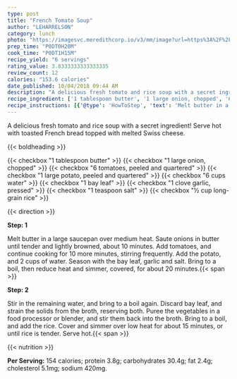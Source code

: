 ```yaml
---
type: post
title: "French Tomato Soup"
author: "LEHARRELSON"
category: lunch
photo: "https://imagesvc.meredithcorp.io/v3/mm/image?url=https%3A%2F%2Fimages.media-allrecipes.com%2Fuserphotos%2F675862.jpg"
prep_time: "P0DT0H20M"
cook_time: "P0DT1H15M"
recipe_yield: "6 servings"
rating_value: 3.8333333333333335
review_count: 12
calories: "153.6 calories"
date_published: 10/04/2018 09:44 AM
description: "A delicious fresh tomato and rice soup with a secret ingredient! Serve hot with toasted French bread topped with melted Swiss cheese."
recipe_ingredient: ['1 tablespoon butter', '1 large onion, chopped', '6 tomatoes, peeled and quartered', '1 large potato, peeled and quartered', '6 cups water', '1 bay leaf', '1 clove garlic, pressed', '1 teaspoon salt', '½ cup long-grain rice']
recipe_instructions: [{'@type': 'HowToStep', 'text': 'Melt butter in a large saucepan over medium heat. Saute onions in butter until tender and lightly browned, about 10 minutes. Add tomatoes, and continue cooking for 10 more minutes, stirring frequently. Add the potato, and 2 cups of water. Season with the bay leaf, garlic and salt. Bring to a boil, then reduce heat and simmer, covered, for about 20 minutes.\n'}, {'@type': 'HowToStep', 'text': 'Stir in the remaining water, and bring to a boil again. Discard bay leaf, and strain the solids from the broth, reserving both. Puree the vegetables in a food processor or blender, and stir them back into the broth. Bring to a boil, and add the rice. Cover and simmer over low heat for about 15 minutes, or until rice is tender. Serve hot.\n'}]
---
```


A delicious fresh tomato and rice soup with a secret ingredient! Serve hot with toasted French bread topped with melted Swiss cheese. 

{{< boldheading >}}

{{< checkbox "1 tablespoon butter" >}}
{{< checkbox "1 large onion, chopped" >}}
{{< checkbox "6  tomatoes, peeled and quartered" >}}
{{< checkbox "1 large potato, peeled and quartered" >}}
{{< checkbox "6 cups water" >}}
{{< checkbox "1  bay leaf" >}}
{{< checkbox "1 clove garlic, pressed" >}}
{{< checkbox "1 teaspoon salt" >}}
{{< checkbox "½ cup long-grain rice" >}}


{{< direction >}}

**Step: 1**

Melt butter in a large saucepan over medium heat. Saute onions in butter until tender and lightly browned, about 10 minutes. Add tomatoes, and continue cooking for 10 more minutes, stirring frequently. Add the potato, and 2 cups of water. Season with the bay leaf, garlic and salt. Bring to a boil, then reduce heat and simmer, covered, for about 20 minutes.{{< span >}}

**Step: 2**

Stir in the remaining water, and bring to a boil again. Discard bay leaf, and strain the solids from the broth, reserving both. Puree the vegetables in a food processor or blender, and stir them back into the broth. Bring to a boil, and add the rice. Cover and simmer over low heat for about 15 minutes, or until rice is tender. Serve hot.{{< span >}}

{{< nutrition >}}

**Per Serving:** 154 calories; protein 3.8g; carbohydrates 30.4g; fat 2.4g; cholesterol 5.1mg; sodium 420mg.